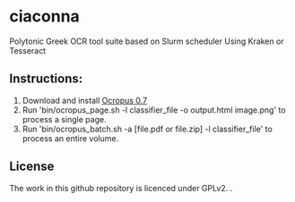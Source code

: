 # ciaconna

Polytonic Greek OCR tool suite based on Slurm scheduler Using Kraken or Tesseract 

## Instructions:
1. Download and install [Ocropus 0.7](https://code.google.com/p/ocropus/)
2. Run 'bin/ocropus_page.sh -l classifier_file -o output.html image.png' to process a single page.
3. Run 'bin/ocropus_batch.sh -a [file.pdf or file.zip] -l classifier_file' to process an entire volume.

## License
The work in this github repository is licenced under GPLv2.
.
